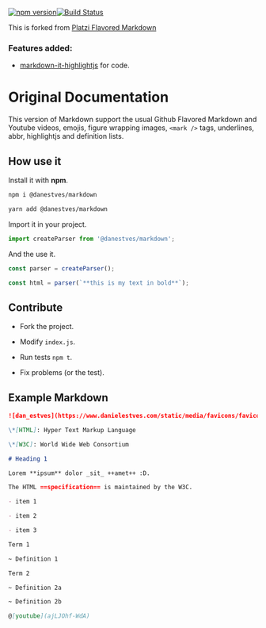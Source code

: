 [![npm version](https://img.shields.io/npm/v/react-markdown.svg?style=flat-square)](https://www.npmjs.com/package/@danestves/markdown)[![Build Status](https://img.shields.io/travis/rexxars/react-markdown/master.svg?style=flat-square)](https://travis-ci.org/danestves/markdown)

This is forked from [Platzi Flavored Markdown](https://github.com/PlatziDev/markdown)

### Features added:

- [markdown-it-highlightjs](https://github.com/valeriangalliat/markdown-it-highlightjs) for code.

# Original Documentation

This version of Markdown support the usual Github Flavored Markdown and Youtube videos, emojis, figure wrapping images, `<mark />` tags, underlines, abbr, highlightjs and definition lists.

## How use it

Install it with **npm**.

```bash
npm i @danestves/markdown

yarn add @danestves/markdown
```

Import it in your project.

```js
import createParser from '@danestves/markdown';
```

And the use it.

```js
const parser = createParser();

const html = parser(`**this is my text in bold**`);
```

## Contribute

- Fork the project.

- Modify `index.js`.

- Run tests `npm t`.

- Fix problems (or the test).

## Example Markdown

```markdown
![dan_estves](https://www.danielestves.com/static/media/favicons/favicon-32x32.png)

\*[HTML]: Hyper Text Markup Language

\*[W3C]: World Wide Web Consortium

# Heading 1

Lorem **ipsum** dolor _sit_ ++amet++ :D.

The HTML ==specification== is maintained by the W3C.

- item 1

- item 2

- item 3

Term 1

~ Definition 1

Term 2

~ Definition 2a

~ Definition 2b

@[youtube](ajLJOhf-WdA)
```
